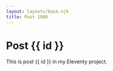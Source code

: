 ```yaml
---
layout: layouts/base.njk
title: Post 1980
---
```


# Post {{ id }}

This is post {{ id }} in my Eleventy project.
